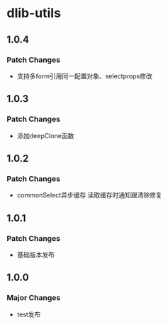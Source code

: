 # dlib-utils

## 1.0.4

### Patch Changes

- 支持多form引用同一配置对象、selectprops修改

## 1.0.3

### Patch Changes

- 添加deepClone函数

## 1.0.2

### Patch Changes

- commonSelect异步缓存 读取缓存时通知跟清除修复

## 1.0.1

### Patch Changes

- 基础版本发布

## 1.0.0

### Major Changes

- test发布
